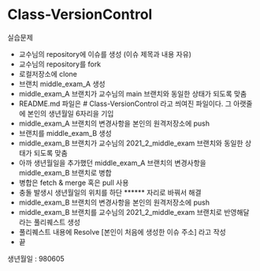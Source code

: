 # Class-VersionControl
실습문제
- 교수님의 repository에 이슈를 생성 (이슈 제목과 내용 자유)
- 교수님의 repository를 fork
- 로컬저장소에 clone
- 브랜치 middle_exam_A 생성
- middle_exam_A 브랜치가 교수님의 main 브랜치와 동일한 상태가 되도록 맞춤
- README.md 파일은 # Class-VersionControl 라고 씌여진 파일이다. 그 아랫줄에 본인의 생년월일 6자리을 기입
- middle_exam_A 브랜치의 변경사항을 본인의 원격저장소에 push
- 브랜치를 middle_exam_B 생성
- middle_exam_B 브랜치가 교수님의 2021_2_middle_exam 브랜치와 동일한 상태가 되도록 맞춤
- 아까 생년월일을 추가했던 middle_exam_A 브랜치의 변경사항을 middle_exam_B 브랜치로 병합
- 병합은 fetch & merge 혹은 pull 사용
- 충돌 발생시 생년월일의 위치를 하단 ****** 자리로 바꿔서 해결
- middle_exam_B 브랜치의 변경사항을 본인의 원격저장소에 push
- middle_exam_B 브랜치를 교수님의 2021_2_middle_exam 브랜치로 반영해달라는 풀리퀘스트 생성
- 풀리퀘스트 내용에 Resolve [본인이 처음에 생성한 이슈 주소] 라고 작성
- 끝

생년월일 : 980605

